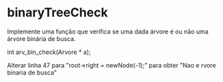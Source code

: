 # binaryTreeCheck

Implemente uma função que verifica se uma dada árvore é ou não uma árvore binária de busca.

int arv_bin_check(Arvore * a);

Alterar linha 47 para "root->right = newNode(-1);" para obter "Nao e rvore binaria de busca"
